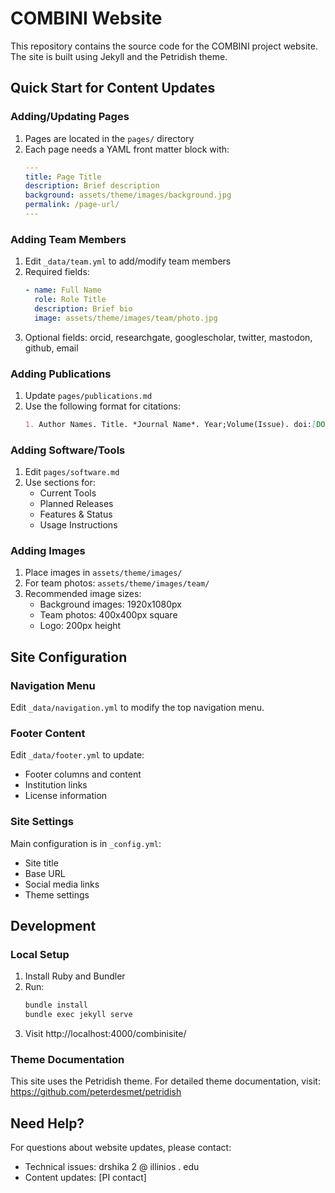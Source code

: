 # COMBINI Website

This repository contains the source code for the COMBINI project website. The site is built using Jekyll and the Petridish theme.

## Quick Start for Content Updates

### Adding/Updating Pages

1. Pages are located in the `pages/` directory
2. Each page needs a YAML front matter block with:
   ```yaml
   ---
   title: Page Title
   description: Brief description
   background: assets/theme/images/background.jpg
   permalink: /page-url/
   ---
   ```

### Adding Team Members

1. Edit `_data/team.yml` to add/modify team members
2. Required fields:
   ```yaml
   - name: Full Name
     role: Role Title
     description: Brief bio
     image: assets/theme/images/team/photo.jpg
   ```
3. Optional fields: orcid, researchgate, googlescholar, twitter, mastodon, github, email

### Adding Publications

1. Update `pages/publications.md`
2. Use the following format for citations:
   ```markdown
   1. Author Names. Title. *Journal Name*. Year;Volume(Issue). doi:[DOI](https://doi.org/XXX)
   ```

### Adding Software/Tools

1. Edit `pages/software.md`
2. Use sections for:
   - Current Tools
   - Planned Releases
   - Features & Status
   - Usage Instructions

### Adding Images

1. Place images in `assets/theme/images/`
2. For team photos: `assets/theme/images/team/`
3. Recommended image sizes:
   - Background images: 1920x1080px
   - Team photos: 400x400px square
   - Logo: 200px height

## Site Configuration

### Navigation Menu

Edit `_data/navigation.yml` to modify the top navigation menu.

### Footer Content

Edit `_data/footer.yml` to update:
- Footer columns and content
- Institution links
- License information

### Site Settings

Main configuration is in `_config.yml`:
- Site title
- Base URL
- Social media links
- Theme settings

## Development

### Local Setup

1. Install Ruby and Bundler
2. Run:
   ```bash
   bundle install
   bundle exec jekyll serve
   ```
3. Visit http://localhost:4000/combinisite/

### Theme Documentation

This site uses the Petridish theme. For detailed theme documentation, visit:
https://github.com/peterdesmet/petridish

## Need Help?

For questions about website updates, please contact:
- Technical issues: drshika 2 @ illinios . edu
- Content updates: [PI contact]